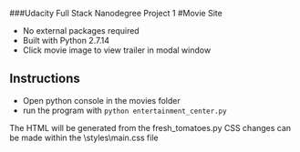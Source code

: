 ###Udacity Full Stack Nanodegree Project 1
#Movie Site

- No external packages required
- Built with Python 2.7.14
- Click movie image to view trailer in modal window

## Instructions

- Open python console in the movies folder
- run the program with
`python entertainment_center.py`

The HTML will be generated from the fresh_tomatoes.py
CSS changes can be made within the \styles\main.css file
